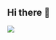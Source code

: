 ## Hi there 👋

<picture>
  <source
    srcset="https://github-readme-stats.vercel.app/api?username=Dadaisuk1&show_icons=true&theme=dark"
    media="(prefers-color-scheme: dark)"
  />
  <source
    srcset="https://github-readme-stats.vercel.app/api?username=Dadaisuk1&show_icons=true"
    media="(prefers-color-scheme: light), (prefers-color-scheme: no-preference)"
  />
  <img src="https://github-readme-stats.vercel.app/api?username=Dadaisuk1&show_icons=true" />
</picture>
